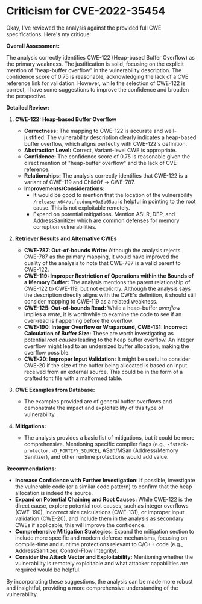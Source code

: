 # Criticism for CVE-2022-35454

Okay, I've reviewed the analysis against the provided full CWE specifications. Here's my critique:

**Overall Assessment:**

The analysis correctly identifies CWE-122 (Heap-based Buffer Overflow) as the primary weakness. The justification is solid, focusing on the explicit mention of "heap-buffer overflow" in the vulnerability description. The confidence score of 0.75 is reasonable, acknowledging the lack of a CVE reference link for validation. However, while the selection of CWE-122 is correct, I have some suggestions to improve the confidence and broaden the perspective.

**Detailed Review:**

1.  **CWE-122: Heap-based Buffer Overflow**
    *   **Correctness:** The mapping to CWE-122 is accurate and well-justified. The vulnerability description clearly indicates a heap-based buffer overflow, which aligns perfectly with CWE-122's definition.
    *   **Abstraction Level:** Correct, Variant-level CWE is appropriate.
    *   **Confidence:** The confidence score of 0.75 is reasonable given the direct mention of "heap-buffer overflow" and the lack of CVE reference.
    *   **Relationships:** The analysis correctly identifies that CWE-122 is a variant of CWE-119 and ChildOf -> CWE-787.
    *   **Improvements/Considerations:**
        *   It would be good to mention that the location of the vulnerability `/release-x64/otfccdump+0x6b05aa` is helpful in pointing to the root cause. This is not exploitable remotely.
        *   Expand on potential mitigations. Mention ASLR, DEP, and AddressSanitizer which are common defenses for memory corruption vulnerabilities.

2.  **Retriever Results and Alternative CWEs**

    *   **CWE-787: Out-of-bounds Write:** Although the analysis rejects CWE-787 as the primary mapping, it would have improved the quality of the analysis to note that CWE-787 is a valid parent to CWE-122.
    *   **CWE-119: Improper Restriction of Operations within the Bounds of a Memory Buffer:** The analysis mentions the parent relationship of CWE-122 to CWE-119, but not explicitly. Although the analysis says the description directly aligns with the CWE's definition, it should still consider mapping to CWE-119 as a related weakness.
    *   **CWE-125: Out-of-bounds Read:** While a heap-buffer *overflow* implies a *write*, it is worthwhile to examine the code to see if an over-read is happening before the overflow.
    *   **CWE-190: Integer Overflow or Wraparound, CWE-131: Incorrect Calculation of Buffer Size:** These are worth investigating as potential *root causes* leading to the heap buffer overflow. An integer overflow might lead to an undersized buffer allocation, making the overflow possible.
    *   **CWE-20: Improper Input Validation:** It might be useful to consider CWE-20 if the size of the buffer being allocated is based on input received from an external source. This could be in the form of a crafted font file with a malformed table.

3.  **CWE Examples from Database:**
    *   The examples provided are of general buffer overflows and demonstrate the impact and exploitability of this type of vulnerability.

4.  **Mitigations:**
    *   The analysis provides a basic list of mitigations, but it could be more comprehensive. Mentioning specific compiler flags (e.g., `-fstack-protector`, `-D_FORTIFY_SOURCE`), ASan/MSan (Address/Memory Sanitizer), and other runtime protections would add value.

**Recommendations:**

*   **Increase Confidence with Further Investigation:** If possible, investigate the vulnerable code (or a similar code pattern) to confirm that the heap allocation is indeed the source.
*   **Expand on Potential Chaining and Root Causes:** While CWE-122 is the direct cause, explore potential root causes, such as integer overflows (CWE-190), incorrect size calculations (CWE-131), or improper input validation (CWE-20), and include them in the analysis as secondary CWEs if applicable, this will improve the confidence.
*   **Comprehensive Mitigation Strategies:** Expand the mitigation section to include more specific and modern defense mechanisms, focusing on compile-time and runtime protections relevant to C/C++ code (e.g., AddressSanitizer, Control-Flow Integrity).
*   **Consider the Attack Vector and Exploitability:** Mentioning whether the vulnerability is remotely exploitable and what attacker capabilities are required would be helpful.

By incorporating these suggestions, the analysis can be made more robust and insightful, providing a more comprehensive understanding of the vulnerability.